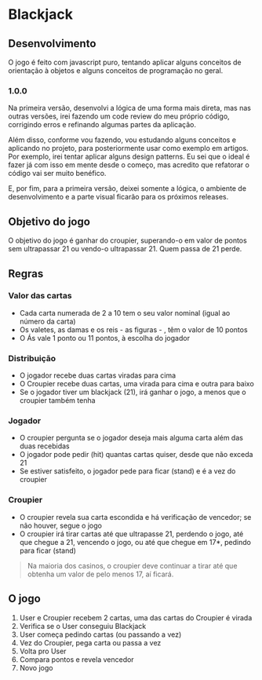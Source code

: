# Blackjack

## Desenvolvimento

O jogo é feito com javascript puro, tentando aplicar alguns conceitos de orientação à objetos e alguns conceitos de programação no geral.

### 1.0.0

Na primeira versão, desenvolvi a lógica de uma forma mais direta, mas nas outras versões, irei fazendo um code review do meu próprio código, corrigindo erros e refinando algumas partes da aplicação.

Além disso, conforme vou fazendo, vou estudando alguns conceitos e aplicando no projeto, para posteriormente usar como exemplo em artigos. Por exemplo, irei tentar aplicar alguns design patterns. Eu sei que o ideal é fazer já com isso em mente desde o começo, mas acredito que refatorar o código vai ser muito benéfico.

E, por fim, para a primeira versão, deixei somente a lógica, o ambiente de desenvolvimento e a parte visual ficarão para os próximos releases.

## Objetivo do jogo

O objetivo do jogo é ganhar do croupier, superando-o em valor de pontos sem ultrapassar 21 ou vendo-o ultrapassar 21. Quem passa de 21 perde.  

## Regras

### Valor das cartas

- Cada carta numerada de 2 a 10 tem o seu valor nominal (igual ao número da carta)
- Os valetes, as damas e os reis - as figuras - , têm o valor de 10 pontos
- O Ás vale 1 ponto ou 11 pontos, à escolha do jogador

### Distribuição

- O jogador recebe duas cartas viradas para cima
- O Croupier recebe duas cartas, uma virada para cima e outra para baixo
- Se o jogador tiver um blackjack (21), irá ganhar o jogo, a menos que o croupier também tenha

### Jogador

- O croupier pergunta se o jogador deseja mais alguma carta além das duas recebidas
- O jogador pode pedir (hit) quantas cartas quiser, desde que não exceda 21
- Se estiver satisfeito, o jogador pede para ficar (stand) e é a vez do croupier

### Croupier

- O croupier revela sua carta escondida e há verificação de vencedor; se não houver, segue o jogo
- O croupier irá tirar cartas até que ultrapasse 21, perdendo o jogo, até que chegue a 21, vencendo o jogo, ou até que chegue em 17*, pedindo para ficar (stand)

> Na maioria dos casinos, o croupier deve continuar a tirar até que obtenha um valor de pelo menos 17, aí ficará.

## O jogo

1. User e Croupier recebem 2 cartas, uma das cartas do Croupier é virada
2. Verifica se o User conseguiu Blackjack
3. User começa pedindo cartas (ou passando a vez)
4. Vez do Croupier, pega carta ou passa a vez
5. Volta pro User
6. Compara pontos e revela vencedor
7. Novo jogo
